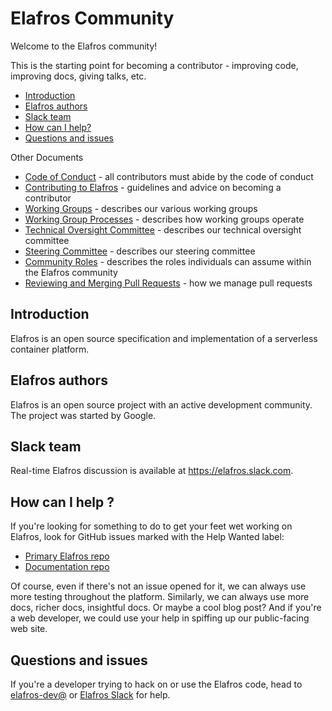 # Elafros Community

Welcome to the Elafros community!

This is the starting point for becoming a contributor - improving code,
improving docs, giving talks, etc.

*   [Introduction](#introduction)
*   [Elafros authors](#elafros-authors)
*   [Slack team](#slack-team)
*   [How can I help?](#how-can-i-help-)
*   [Questions and issues](#questions-and-issues)

Other Documents

*   [Code of Conduct](CODE-OF-CONDUCT.md) - all contributors must abide by the
    code of conduct
*   [Contributing to Elafros](CONTRIBUTING.md) - guidelines and advice on
    becoming a contributor
*   [Working Groups](WORKING-GROUPS.md) - describes our various working groups
*   [Working Group Processes](WORKING-GROUP-PROCESSES.md) - describes how
    working groups operate
*   [Technical Oversight Committee](TECH-OVERSIGHT-COMMITTEE.md) - describes our
    technical oversight committee
*   [Steering Committee](STEERING-COMMITTEE.md) - describes our steering
    committee
*   [Community Roles](ROLES.md) - describes the roles individuals can assume
    within the Elafros community
*   [Reviewing and Merging Pull Requests](REVIEWING.md) - how we manage pull
    requests

## Introduction

Elafros is an open source specification and implementation of a serverless
container platform.

<!-- TODO Visit [elafros.dev](https://elafros.dev) for in-depth information about using
Elafros. -->

## Elafros authors

Elafros is an open source project with an active development community. The
project was started by Google.

## Slack team

Real-time Elafros discussion is available at https://elafros.slack.com.

<!-- TODO ## Community meeting

We have [PUBLIC](TODO) and [RECORDED](TODO) bi-weekly community meetings every
other TODO. Meeting agendas and notes can be accessed in the [working
doc](TODO).

Map that to your local time with this [timezone
table](https://www.google.com/search?q=TODO). -->

## How can I help ?

<!-- TODO See our [community page](https://elafros.dev/community) for ways to get involved
in our community. -->

<!-- TODO To dig deeper, check the
[architecture](https://elafros.dev/docs/concepts/what-is-elafros/overview.html#architecture)
and read some [design docs](./CONTRIBUTING.md#design-documents). -->

If you're looking for something to do to get your feet wet working on Elafros,
look for GitHub issues marked with the Help Wanted label:

*   [Primary Elafros
    repo](https://github.com/knative/serving/issues?q=is%3Aopen+is%3Aissue+label%3A%22community%2Fhelp+wanted%22)
*   [Documentation
    repo](https://github.com/knative/serving.dev/issues?q=is%3Aopen+is%3Aissue+label%3A%22help+wanted%22)

Of course, even if there's not an issue opened for it, we can always use more
testing throughout the platform. Similarly, we can always use more docs, richer
docs, insightful docs. Or maybe a cool blog post? And if you're a web developer,
we could use your help in spiffing up our public-facing web site.

## Questions and issues

<!-- TODO If you've got questions or issues with using Elafros, checkout our [help
page](https://elafros.dev/help). -->

If you're a developer trying to hack on or use the Elafros code, head to
[elafros-dev@](https://groups.google.com/forum/#!forum/elafros-dev) or [Elafros
Slack](https://elafros.slack.com) for help.
